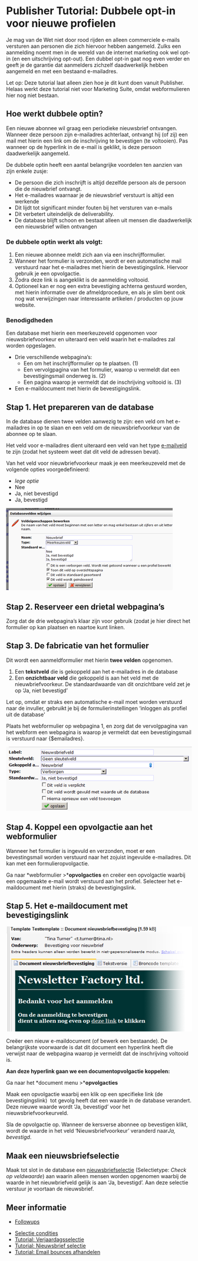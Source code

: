 # Publisher Tutorial: Dubbele opt-in voor nieuwe profielen

Je mag van de Wet niet door rood rijden en alleen commerciele e-mails
versturen aan personen die zich hiervoor hebben aangemeld. Zulks een
aanmelding noemt men in de wereld van de internet marketing ook wel
opt-in (en een uitschrijving opt-out). Een dubbel opt-in gaat nog even
verder en geeft je de garantie dat aanmelders zichzelf daadwerkelijk
hebben aangemeld en met een bestaand e-mailadres.

Let op: Deze tutorial laat alleen zien hoe je dit kunt doen vanuit Publisher. 
Helaas werkt deze tutorial niet voor Marketing Suite, omdat webformulieren 
hier nog niet bestaan.

Hoe werkt dubbele optin?
------------------------

Een nieuwe abonnee wil graag een periodieke nieuwsbrief ontvangen.
Wanneer deze persoon zijn e-mailadres achterlaat, ontvangt hij (of zij)
een mail met hierin een link om de inschrijving te bevestigen (te
voltooien). Pas wanneer op de hyperlink in de e-mail is geklikt, is deze
persoon daadwerkelijk aangemeld.

De dubbele optin heeft een aantal belangrijke voordelen ten aanzien van
zijn enkele zusje:

-   De persoon die zich inschrijft is altijd dezelfde persoon als de
    persoon die de nieuwbrief ontvangt.
-   Het e-mailadres waarnaar je de nieuwsbrief verstuurt is altijd een
    werkende
-   Dit lijdt tot significant minder fouten bij het versturen van
    e-mails
-   Dit verbetert uiteindelijk de deliverability.
-   De database blijft schoon en bestaat alleen uit mensen die
    daadwerkelijk een nieuwsbrief willen ontvangen

### De dubbele optin werkt als volgt:

1.  Een nieuwe abonnee meldt zich aan via een inschrijfformulier.
2.  Wanneer het formulier is verzonden, wordt er een automatische mail
    verstuurd naar het e-mailadres met hierin de bevestigingslink.
    Hiervoor gebruik je een opvolgactie.
3.  Zodra deze link is aangeklikt is de aanmelding voltooid.
4.  Optioneel kan er nog een extra bevestiging achterna gestuurd worden,
    met hierin informatie over de afmeldprocedure, en als je slim bent
    ook nog wat verwijzingen naar interessante artikelen / producten op
    jouw website.

### Benodigdheden

Een database met hierin een meerkeuzeveld opgenomen voor
nieuwsbriefvoorkeur en uiteraard een veld waarin het e-mailadres zal
worden opgeslagen.

-   Drie verschillende webpagina’s:
    -   Een om het inschrijfformulier op te plaatsen. (1)
    -   Een vervolgpagina van het formulier, waarop u vermeldt dat een
        bevestigingsmail onderweg is. (2)
    -   Een pagina waarop je vermeldt dat de inschrijving voltooid is.
        (3)
-   Een e-maildocument met hierin de bevestigingslink.

Stap 1. Het prepareren van de database
--------------------------------------

In de database dienen twee velden aanwezig te zijn: een veld om het
e-mailadres in op te slaan en een veld om de nieuwsbriefvoorkeur van de
abonnee op te slaan.

Het veld voor e-mailadres dient uiteraard een veld van het type
[e-mailveld](./database-and-collection-field-types.md)
te zijn (zodat het systeem weet dat dit veld de adressen bevat).

Van het veld voor nieuwbriefvoorkeur maak je een meerkeuzeveld met de
volgende opties voorgedefinieerd:

-   *lege optie*
-   Nee
-   Ja, niet bevestigd
-   Ja, bevestigd

![](../images/afbeelding.png)

Stap 2. Reserveer een drietal webpagina’s
-----------------------------------------

Zorg dat de drie webpagina’s klaar zijn voor gebruik (zodat je hier
direct het formulier op kan plaatsen en naartoe kunt linken.

Stap 3. De fabricatie van het formulier
---------------------------------------

Dit wordt een aanmeldformulier met hierin **twee velden** opgenomen.

1.  Een **tekstveld** die is gekoppeld aan het e-mailadres in de
    database
2.  Een **onzichtbaar veld** die gekoppeld is aan het veld met de
    nieuwbriefvoorkeur. De standaardwaarde van dit onzichtbare veld zet
    je op ‘Ja, niet bevestigd’

Let op, omdat er straks een automatische e-mail moet worden verstuurd
naar de invuller, gebruikt je bij de formulierinstellingen ‘inloggen als
profiel uit de database'

Plaats het webformulier op webpagina 1, en zorg dat de vervolgpagina van
het webform een webpagina is waarop je vermeldt dat een bevestigingsmail
is verstuurd naar {\$emailadres}.

![](../images/afbeelding2.png)

Stap 4. Koppel een opvolgactie aan het webformulier
---------------------------------------------------

Wanneer het formulier is ingevuld en verzonden, moet er een
bevestingsmail worden verstuurd naar het zojuist ingevulde e-mailadres.
Dit kan met een formulieropvolgactie.

Ga naar *webformulier \>***opvolgacties** en creëer een opvolgactie
waarbij een opgemaakte e-mail wordt verstuurd aan het profiel. Selecteer
het e-maildocument met hierin (straks) de bevestigingslink.

Stap 5. Het e-maildocument met bevestigingslink
-----------------------------------------------

![](../images/afbeelding3.png)

Creëer een nieuw e-maildocument (of bewerk een bestaande). De
belangrijkste voorwaarde is dat dit document een hyperlink heeft die
verwijst naar de webpagina waarop je vermeldt dat de inschrijving
voltooid is.

**Aan deze hyperlink gaan we een documentopvolgactie koppelen:**

Ga naar het *document menu \>***opvolgacties**

Maak een opvolgactie waarbij een klik op een specifieke link (de
bevestigingslink)  tot gevolg heeft dat een waarde in de database
verandert. Deze nieuwe waarde wordt ‘Ja, bevestigd’ voor het
nieuwsbriefvoorkeurveld.

Sla de opvolgactie op. Wanneer de kersverse abonnee op bevestigen klikt,
wordt de waarde in het veld ‘Nieuwsbriefvoorkeur’ veranderd naar*Ja,
bevestigd*.

Maak een nieuwsbriefselectie
----------------------------

Maak tot slot in de database een
[nieuwsbriefselectie](./create-a-mailing-list.md)
(Selectietype: *Check op veldwaarde*) aan waarin alleen mensen worden
opgenomen waarbij de waarde in het nieuwbriefveld gelijk is aan ‘Ja,
bevestigd’. Aan deze selectie verstuur je voortaan de nieuwsbrief.

## Meer informatie

- [Followups](./followups)
* [Selectie condities](./selections-conditions)
* [Tutorial: Verjaardagsselectie](./how-to-create-a-birthday-selection)
* [Tutorial: Nieuwsbrief selectie](./create-a-mailing-list)
* [Tutorial: Email bounces afhandelen](./automatically-process-bounces)
